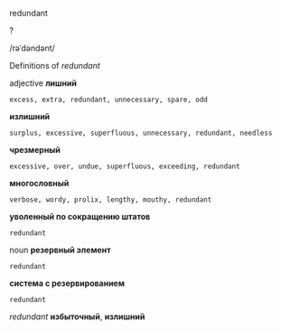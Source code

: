 redundant

?

/rəˈdəndənt/

Definitions of _redundant_

adjective
**лишний**

    excess, extra, redundant, unnecessary, spare, odd
**излишний**

    surplus, excessive, superfluous, unnecessary, redundant, needless
**чрезмерный**

    excessive, over, undue, superfluous, exceeding, redundant
**многословный**

    verbose, wordy, prolix, lengthy, mouthy, redundant
**уволенный по сокращению штатов**

    redundant

noun
**резервный элемент**

    redundant
**система с резервированием**

    redundant

_redundant_
**избыточный**, **излишний**